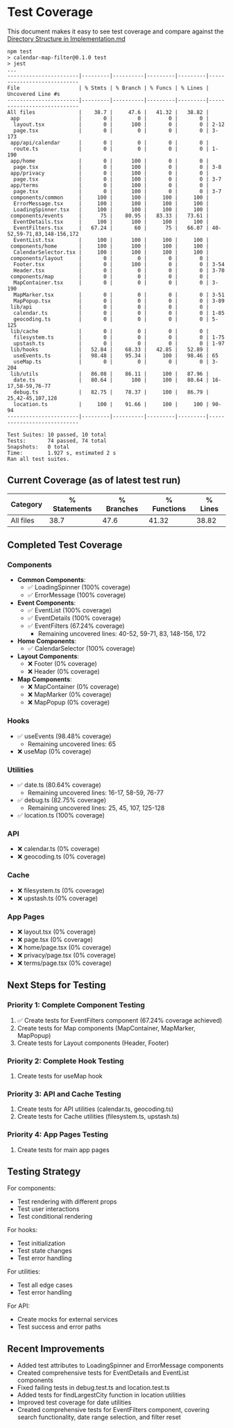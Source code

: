 # Test Coverage

This document makes it easy to see test coverage and compare against the [Directory Structure in Implementation.md](Implementation.md#directory-structure)

```
npm test
> calendar-map-filter@0.1.0 test
> jest
...
-----------------------|---------|----------|---------|---------|----------------------------
File                   | % Stmts | % Branch | % Funcs | % Lines | Uncovered Line #s
-----------------------|---------|----------|---------|---------|----------------------------
All files              |    38.7 |     47.6 |   41.32 |   38.82 |
 app                   |       0 |        0 |       0 |       0 |
  layout.tsx           |       0 |      100 |       0 |       0 | 2-12
  page.tsx             |       0 |        0 |       0 |       0 | 3-173
 app/api/calendar      |       0 |        0 |       0 |       0 |
  route.ts             |       0 |        0 |       0 |       0 | 1-190
 app/home              |       0 |      100 |       0 |       0 |
  page.tsx             |       0 |      100 |       0 |       0 | 3-8
 app/privacy           |       0 |      100 |       0 |       0 |
  page.tsx             |       0 |      100 |       0 |       0 | 3-7
 app/terms             |       0 |      100 |       0 |       0 |
  page.tsx             |       0 |      100 |       0 |       0 | 3-7
 components/common     |     100 |      100 |     100 |     100 |
  ErrorMessage.tsx     |     100 |      100 |     100 |     100 |
  LoadingSpinner.tsx   |     100 |      100 |     100 |     100 |
 components/events     |      75 |    80.95 |   83.33 |   73.61 |
  EventDetails.tsx     |     100 |      100 |     100 |     100 |
  EventFilters.tsx     |   67.24 |       60 |      75 |   66.07 | 40-52,59-71,83,148-156,172
  EventList.tsx        |     100 |      100 |     100 |     100 |
 components/home       |     100 |      100 |     100 |     100 |
  CalendarSelector.tsx |     100 |      100 |     100 |     100 |
 components/layout     |       0 |        0 |       0 |       0 |
  Footer.tsx           |       0 |      100 |       0 |       0 | 3-54
  Header.tsx           |       0 |        0 |       0 |       0 | 3-70
 components/map        |       0 |        0 |       0 |       0 |
  MapContainer.tsx     |       0 |        0 |       0 |       0 | 3-190
  MapMarker.tsx        |       0 |        0 |       0 |       0 | 3-51
  MapPopup.tsx         |       0 |        0 |       0 |       0 | 3-89
 lib/api               |       0 |        0 |       0 |       0 |
  calendar.ts          |       0 |        0 |       0 |       0 | 1-85
  geocoding.ts         |       0 |        0 |       0 |       0 | 5-125
 lib/cache             |       0 |        0 |       0 |       0 |
  filesystem.ts        |       0 |        0 |       0 |       0 | 1-75
  upstash.ts           |       0 |        0 |       0 |       0 | 1-97
 lib/hooks             |   52.84 |    68.33 |   42.85 |   52.89 |
  useEvents.ts         |   98.48 |    95.34 |     100 |   98.46 | 65
  useMap.ts            |       0 |        0 |       0 |       0 | 3-204
 lib/utils             |   86.08 |    86.11 |     100 |   87.96 |
  date.ts              |   80.64 |      100 |     100 |   80.64 | 16-17,58-59,76-77
  debug.ts             |   82.75 |    78.37 |     100 |   86.79 | 25,42-45,107,128
  location.ts          |     100 |    91.66 |     100 |     100 | 90-94
-----------------------|---------|----------|---------|---------|----------------------------

Test Suites: 10 passed, 10 total
Tests:       74 passed, 74 total
Snapshots:   0 total
Time:        1.927 s, estimated 2 s
Ran all test suites.
```

## Current Coverage (as of latest test run)

| Category  | % Statements | % Branches | % Functions | % Lines |
| --------- | ------------ | ---------- | ----------- | ------- |
| All files | 38.7         | 47.6       | 41.32       | 38.82   |

## Completed Test Coverage

### Components

-   **Common Components**:
    -   ✅ LoadingSpinner (100% coverage)
    -   ✅ ErrorMessage (100% coverage)
-   **Event Components**:
    -   ✅ EventList (100% coverage)
    -   ✅ EventDetails (100% coverage)
    -   ✅ EventFilters (67.24% coverage)
        -   Remaining uncovered lines: 40-52, 59-71, 83, 148-156, 172
-   **Home Components**:
    -   ✅ CalendarSelector (100% coverage)
-   **Layout Components**:
    -   ❌ Footer (0% coverage)
    -   ❌ Header (0% coverage)
-   **Map Components**:
    -   ❌ MapContainer (0% coverage)
    -   ❌ MapMarker (0% coverage)
    -   ❌ MapPopup (0% coverage)

### Hooks

-   ✅ useEvents (98.48% coverage)
    -   Remaining uncovered lines: 65
-   ❌ useMap (0% coverage)

### Utilities

-   ✅ date.ts (80.64% coverage)
    -   Remaining uncovered lines: 16-17, 58-59, 76-77
-   ✅ debug.ts (82.75% coverage)
    -   Remaining uncovered lines: 25, 45, 107, 125-128
-   ✅ location.ts (100% coverage)

### API

-   ❌ calendar.ts (0% coverage)
-   ❌ geocoding.ts (0% coverage)

### Cache

-   ❌ filesystem.ts (0% coverage)
-   ❌ upstash.ts (0% coverage)

### App Pages

-   ❌ layout.tsx (0% coverage)
-   ❌ page.tsx (0% coverage)
-   ❌ home/page.tsx (0% coverage)
-   ❌ privacy/page.tsx (0% coverage)
-   ❌ terms/page.tsx (0% coverage)

## Next Steps for Testing

### Priority 1: Complete Component Testing

1. ✅ Create tests for EventFilters component (67.24% coverage achieved)
2. Create tests for Map components (MapContainer, MapMarker, MapPopup)
3. Create tests for Layout components (Header, Footer)

### Priority 2: Complete Hook Testing

1. Create tests for useMap hook

### Priority 3: API and Cache Testing

1. Create tests for API utilities (calendar.ts, geocoding.ts)
2. Create tests for Cache utilities (filesystem.ts, upstash.ts)

### Priority 4: App Pages Testing

1. Create tests for main app pages

## Testing Strategy

For components:

-   Test rendering with different props
-   Test user interactions
-   Test conditional rendering

For hooks:

-   Test initialization
-   Test state changes
-   Test error handling

For utilities:

-   Test all edge cases
-   Test error handling

For API:

-   Create mocks for external services
-   Test success and error paths

## Recent Improvements

-   Added test attributes to LoadingSpinner and ErrorMessage components
-   Created comprehensive tests for EventDetails and EventList components
-   Fixed failing tests in debug.test.ts and location.test.ts
-   Added tests for findLargestCity function in location utilities
-   Improved test coverage for date utilities
-   Created comprehensive tests for EventFilters component, covering search functionality, date range selection, and filter reset
